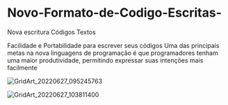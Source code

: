 # Novo-Formato-de-Codigo-Escritas-
Nova escritura Códigos Textos

Facilidade e Portabilidade para escrever seus
códigos 
Uma das principais metas na nova linguagens de programação 
é que programadores tenham uma maior produtividade, 
permitindo expressar suas intenções mais facilmente


![GridArt_20220627_095245763](https://user-images.githubusercontent.com/62495617/175946697-18f9dfdd-fe5a-4291-9b1b-9e40aa649796.jpg)


![GridArt_20220627_103811400](https://user-images.githubusercontent.com/62495617/175955180-645e8f07-9f5e-4776-94f1-f36b01f7c634.jpg)
